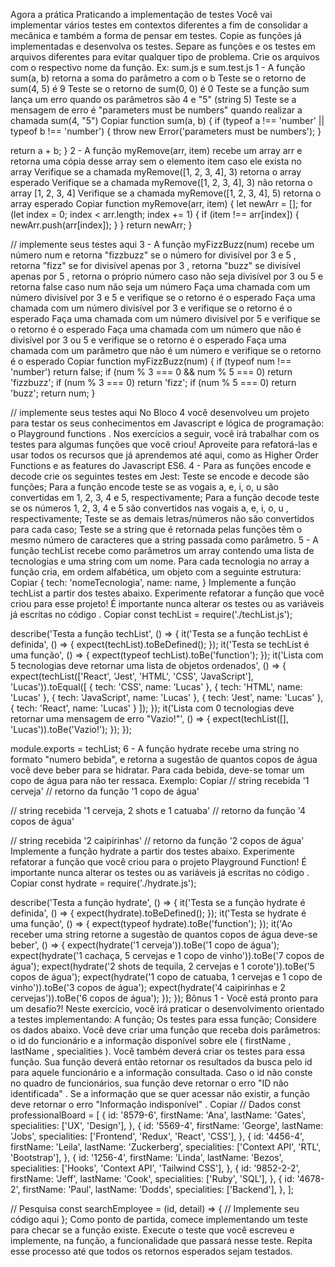 Agora a prática
Praticando a implementação de testes
Você vai implementar vários testes em contextos diferentes a fim de consolidar a mecânica e também a forma de pensar em testes.
Copie as funções já implementadas e desenvolva os testes. Separe as funções e os testes em arquivos diferentes para evitar qualquer tipo de problema.
Crie os arquivos com o respectivo nome da função. Ex: sum.js e sum.test.js
1 - A função sum(a, b) retorna a soma do parâmetro a com o b
Teste se o retorno de sum(4, 5) é 9
Teste se o retorno de sum(0, 0) é 0
Teste se a função sum lança um erro quando os parâmetros são 4 e "5" (string 5)
Teste se a mensagem de erro é "parameters must be numbers" quando realizar a chamada sum(4, "5")
Copiar
function sum(a, b) {
  if (typeof a !== 'number' || typeof b !== 'number') {
    throw new Error('parameters must be numbers');
  }

  return a + b;
}
2 - A função myRemove(arr, item) recebe um array arr e retorna uma cópia desse array sem o elemento item caso ele exista no array
Verifique se a chamada myRemove([1, 2, 3, 4], 3) retorna o array esperado
Verifique se a chamada myRemove([1, 2, 3, 4], 3) não retorna o array [1, 2, 3, 4]
Verifique se a chamada myRemove([1, 2, 3, 4], 5) retorna o array esperado
Copiar
function myRemove(arr, item) {
  let newArr = [];
  for (let index = 0; index < arr.length; index += 1) {
    if (item !== arr[index]) {
      newArr.push(arr[index]);
    }
  }
  return newArr;
}

// implemente seus testes aqui
3 - A função myFizzBuzz(num) recebe um número num e retorna "fizzbuzz" se o número for divisível por 3 e 5 , retorna "fizz" se for divisível apenas por 3 , retorna "buzz" se divisível apenas por 5 , retorna o próprio número caso não seja divisível por 3 ou 5 e retorna false caso num não seja um número
Faça uma chamada com um número divisível por 3 e 5 e verifique se o retorno é o esperado
Faça uma chamada com um número divisível por 3 e verifique se o retorno é o esperado
Faça uma chamada com um número divisível por 5 e verifique se o retorno é o esperado
Faça uma chamada com um número que não é divisível por 3 ou 5 e verifique se o retorno é o esperado
Faça uma chamada com um parâmetro que não é um número e verifique se o retorno é o esperado
Copiar
function myFizzBuzz(num) {
  if (typeof num !== 'number') return false;
  if (num % 3 === 0 && num % 5 === 0) return 'fizzbuzz';
  if (num % 3 === 0) return 'fizz';
  if (num % 5 === 0) return 'buzz';
  return num;
}

// implemente seus testes aqui
No Bloco 4 você desenvolveu um projeto para testar os seus conhecimentos em Javascript e lógica de programação: o Playground functions . Nos exercícios a seguir, você irá trabalhar com os testes para algumas funções que você criou! Aproveite para refatorá-las e usar todos os recursos que já aprendemos até aqui, como as Higher Order Functions e as features do Javascript ES6.
4 - Para as funções encode e decode crie os seguintes testes em Jest:
Teste se encode e decode são funções;
Para a função encode teste se as vogais a, e, i, o, u são convertidas em 1, 2, 3, 4 e 5, respectivamente;
Para a função decode teste se os números 1, 2, 3, 4 e 5 são convertidos nas vogais a, e, i, o, u , respectivamente;
Teste se as demais letras/números não são convertidos para cada caso;
Teste se a string que é retornada pelas funções têm o mesmo número de caracteres que a string passada como parâmetro.
5 - A função techList recebe como parâmetros um array contendo uma lista de tecnologias e uma string com um nome. Para cada tecnologia no array a função cria, em ordem alfabética, um objeto com a seguinte estrutura:
Copiar
{
  tech: 'nomeTecnologia',
  name: name,
}
Implemente a função techList a partir dos testes abaixo. Experimente refatorar a função que você criou para esse projeto! É importante nunca alterar os testes ou as variáveis já escritas no código .
Copiar
const techList = require('./techList.js');

describe('Testa a função techList', () => {
  it('Testa se a função techList é definida', () => {
    expect(techList).toBeDefined();
  });
  it('Testa se techList é uma função', () => {
    expect(typeof techList).toBe('function');
  });
  it('Lista com 5 tecnologias deve retornar uma lista de objetos ordenados', () => {
    expect(techList(['React', 'Jest', 'HTML', 'CSS', 'JavaScript'], 'Lucas')).toEqual([
      {
        tech: 'CSS',
        name: 'Lucas'
      },
      {
        tech: 'HTML',
        name: 'Lucas'
      },
      {
        tech: 'JavaScript',
        name: 'Lucas'
      },
      {
        tech: 'Jest',
        name: 'Lucas'
      },
      {
        tech: 'React',
        name: 'Lucas'
      }
    ]);
  });
  it('Lista com 0 tecnologias deve retornar uma mensagem de erro "Vazio!"', () => {
    expect(techList([], 'Lucas')).toBe('Vazio!');
  });
});

module.exports = techList;
6 - A função hydrate recebe uma string no formato "numero bebida", e retorna a sugestão de quantos copos de água você deve beber para se hidratar. Para cada bebida, deve-se tomar um copo de água para não ter ressaca. Exemplo:
Copiar
// string recebida
'1 cerveja'
// retorno da função
'1 copo de água'

// string recebida
'1 cerveja, 2 shots e 1 catuaba'
// retorno da função
'4 copos de água'

// string recebida
'2 caipirinhas'
// retorno da função
'2 copos de água'
Implemente a função hydrate a partir dos testes abaixo. Experimente refatorar a função que você criou para o projeto Playground Function! É importante nunca alterar os testes ou as variáveis já escritas no código .
Copiar
const hydrate = require('./hydrate.js');

describe('Testa a função hydrate', () => {
  it('Testa se a função hydrate é definida', () => {
    expect(hydrate).toBeDefined();
  });
  it('Testa se hydrate é uma função', () => {
    expect(typeof hydrate).toBe('function');
  });
  it('Ao receber uma string retorne a sugestão de quantos copos de água deve-se beber', () => {
    expect(hydrate('1 cerveja')).toBe('1 copo de água');
    expect(hydrate('1 cachaça, 5 cervejas e 1 copo de vinho')).toBe('7 copos de água');
    expect(hydrate('2 shots de tequila, 2 cervejas e 1 corote')).toBe('5 copos de água');
    expect(hydrate('1 copo de catuaba, 1 cervejas e 1 copo de vinho')).toBe('3 copos de água');
    expect(hydrate('4 caipirinhas e 2 cervejas')).toBe('6 copos de água');
  });
});
Bônus
1 - Você está pronto para um desafio?! Neste exercício, você irá praticar o desenvolvimento orientado a testes implementando:
A função;
Os testes para essa função;
Considere os dados abaixo. Você deve criar uma função que receba dois parâmetros: o id do funcionário e a informação disponível sobre ele ( firstName , lastName , specialities ). Você também deverá criar os testes para essa função. Sua função deverá então retornar os resultados da busca pelo id para aquele funcionário e a informação consultada. Caso o id não conste no quadro de funcionários, sua função deve retornar o erro "ID não identificada" . Se a informação que se quer acessar não existir, a função deve retornar o erro "Informação indisponível" .
Copiar
// Dados
const professionalBoard = [
  {
    id: '8579-6',
    firstName: 'Ana',
    lastName: 'Gates',
    specialities: ['UX', 'Design'],
  },
  {
    id: '5569-4',
    firstName: 'George',
    lastName: 'Jobs',
    specialities: ['Frontend', 'Redux', 'React', 'CSS'],
  },
  {
    id: '4456-4',
    firstName: 'Leila',
    lastName: 'Zuckerberg',
    specialities: ['Context API', 'RTL', 'Bootstrap'],
  },
  {
    id: '1256-4',
    firstName: 'Linda',
    lastName: 'Bezos',
    specialities: ['Hooks', 'Context API', 'Tailwind CSS'],
  },
  {
    id: '9852-2-2',
    firstName: 'Jeff',
    lastName: 'Cook',
    specialities: ['Ruby', 'SQL'],
  },
  {
    id: '4678-2',
    firstName: 'Paul',
    lastName: 'Dodds',
    specialities: ['Backend'],
  },
];

// Pesquisa
const searchEmployee = (id, detail) => {
  // Implemente seu código aqui
};
Como ponto de partida, comece implementando um teste para checar se a função existe. Execute o teste que você escreveu e implemente, na função, a funcionalidade que passará nesse teste. Repita esse processo até que todos os retornos esperados sejam testados.
